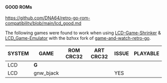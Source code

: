 #### GOOD ROMs 
https://github.com/DNA64/retro-go-rom-compatibility/blob/main/lcd_good.md

The following games were found to work when using [LCD-Game-Shrinker](https://github.com/bzhxx/LCD-Game-Shrinker) & [LCD_Game-Emulator](https://github.com/bzhxx/LCD-Game-Emulator) with the bzhxx fork of [game-and-watch-retro-go](https://github.com/bzhxx/game-and-watch-retro-go).

|SYSTEM|GAME|ROM CRC32|ART CRC32|ISSUE|PLAYABLE
|-|-|-|-|-|-|
|LCD|**G**||||
|LCD|gnw_bjack|||YES|
